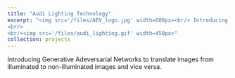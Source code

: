 ```yaml
---
title: "Audi Lighting Technology"
excerpt: "<img src='/files/AEV_logo.jpg' width=600px><br/> Introducing Generative Adeversarial Networks to translate images from illuminated to non-illuminated images and vice versa.
<br/>
<br/><img src='/files/audi_lighting.gif' width=450px>"
collection: projects
---
```


Introducing Generative Adeversarial Networks to translate images from illuminated to non-illuminated images and vice versa.
